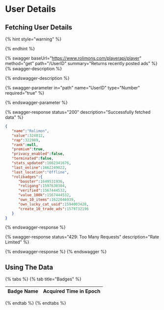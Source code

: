 # User Details

## Fetching User Details

{% hint style="warning" %}

{% endhint %}

{% swagger baseUrl="https://www.rolimons.com/playerapi/player" method="get" path="/UserID" summary="Returns recently posted ads" %}
{% swagger-description %}

{% endswagger-description %}

{% swagger-parameter in="path" name="UserID" type="Number" required="true" %}

{% endswagger-parameter %}

{% swagger-response status="200" description="Successfully fetched data" %}
```json
{
   "name":"Rolimon",
   "value":324812,
   "rap":322989,
   "rank":null,
   "premium":true,
   "privacy_enabled":false,
   "terminated":false,
   "stats_updated":1662341676,
   "last_online":1662249022,
   "last_location":"Offline",
   "rolibadges":{
      "booster":1649531936,
      "roligang":1597630304,
      "verified":1567444532,
      "value_100k":1567444532,
      "own_10_items":1622046939,
      "own_lucky_cat_uaid":1594003428,
      "create_10_trade_ads":1579732196
   }
}
```
{% endswagger-response %}

{% swagger-response status="429: Too Many Requests" description="Rate Limited" %}

{% endswagger-response %}
{% endswagger %}

## Using The Data

{% tabs %}
{% tab title="Badges" %}


| Badge Name | Acquired Time in Epoch |
| ---------- | ---------------------- |
{% endtab %}
{% endtabs %}
